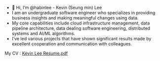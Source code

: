 - 👋 Hi, I’m @habinlee - Kevin (Seung min) Lee
- I am an undergraduate software engineer who specializes in providing business insights and making meaningful changes using data. 
- My core capabilities include cloud infrastructure management, data pipeline architecture, data dealing software engineering, distributed systems and AI/ML algorithms. 
- I’ve led various projects that have shown significant results made by excellent cooperation and communication with colleagues. 

My CV : [Kevin Lee Resume.pdf](https://github.com/habinlee/habinlee/files/6950408/Kevin.Lee.Resume.pdf)

<!---
habinlee/habinlee is a ✨ special ✨ repository because its `README.md` (this file) appears on your GitHub profile.
You can click the Preview link to take a look at your changes.
--->
